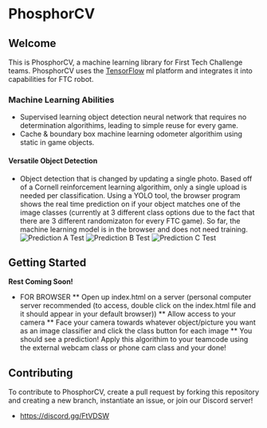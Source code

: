 # PhosphorCV

## Welcome
This is PhosphorCV, a machine learning library for First Tech Challenge teams.
PhosphorCV uses the [TensorFlow](https://www.tensorflow.org/) ml platform and integrates
it into capabilities for FTC robot.

### Machine Learning Abilities
- Supervised learning object detection neural network that requires no determination
algorithims, leading to simple reuse for every game.
- Cache & boundary box machine learning odometer algorithim using static in game objects.

#### Versatile Object Detection
- Object detection that is changed by updating a single photo. Based off of a Cornell reinforcement learning algorithim, only a single upload is needed per classification. Using a YOLO tool, the browser program shows the real time prediction on if your object matches one of the image classes (currently at 3 different class options due to the fact that there are 3 different randomizaton for every FTC game). So far, the machine learning model is in the browser and does not need training.
![Prediction A Test](https://github.com/Pie2d2/PhosphorCV/blob/main/predictiona.PNG)
![Prediction B Test](https://github.com/Pie2d2/PhosphorCV/blob/main/predictionb.PNG) 
![Prediction C Test](https://github.com/Pie2d2/PhosphorCV/blob/main/predictionc.PNG)  

## Getting Started
**Rest Coming Soon!**
* FOR BROWSER
** Open up index.html on a server (personal computer server recommended (to access, double click on the index.html file and it should appear in your default browser))
** Allow access to your camera
** Face your camera towards whatever object/picture you want as an image classifier and click the class button for each image
** You should see a prediction! Apply this algorithim to your teamcode using the external webcam class or phone cam class and your done!

## Contributing
To contribute to PhosphorCV, create a pull request by forking this repository and
creating a new branch, instantiate an issue, or join our Discord server!
* https://discord.gg/FtVDSW
